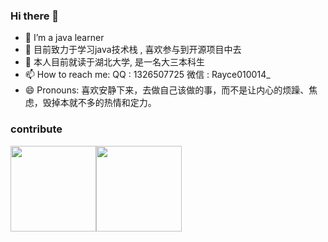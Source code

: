 ### Hi there 👋
 
- 🌱 I’m a java learner 
- 👯 目前致力于学习java技术栈 , 喜欢参与到开源项目中去
- 💬 本人目前就读于湖北大学, 是一名大三本科生
- 📫 How to reach me: QQ : 1326507725 微信 : Rayce010014_
- 😄 Pronouns: 喜欢安静下来，去做自己该做的事，而不是让内心的烦躁、焦虑，毁掉本就不多的热情和定力。
<!--
**Ray2310/Ray2310** is a ✨ _special_ ✨ repository because its `README.md` (this file) appears on your GitHub profile.

Here are some ideas to get you started:

- 🔭 I’m currently working on ...
- 🌱 I’m currently learning ...
- 👯 I’m looking to collaborate on ...
- 🤔 I’m looking for help with ...
- 💬 Ask me about ...
- 📫 How to reach me: ...
- 😄 Pronouns: ...
- ⚡ Fun fact: ...
-->
### contribute
<img align="" height="137px" src="https://github-readme-stats.vercel.app/api?username=Ray2310&hide_title=true&hide_border=true&show_icons=true&include_all_commits=true&line_height=21&bg_color=0,EC6C6C,FFD479,FFFC79,73FA79&theme=graywhite&locale=cn" /><img align="" height="137px" src="https://github-readme-stats.vercel.app/api/top-langs/?username=Ray2310&hide_title=true&hide_border=true&layout=compact&bg_color=0,73FA79,73FDFF,D783FF&theme=graywhite&locale=cn" />
